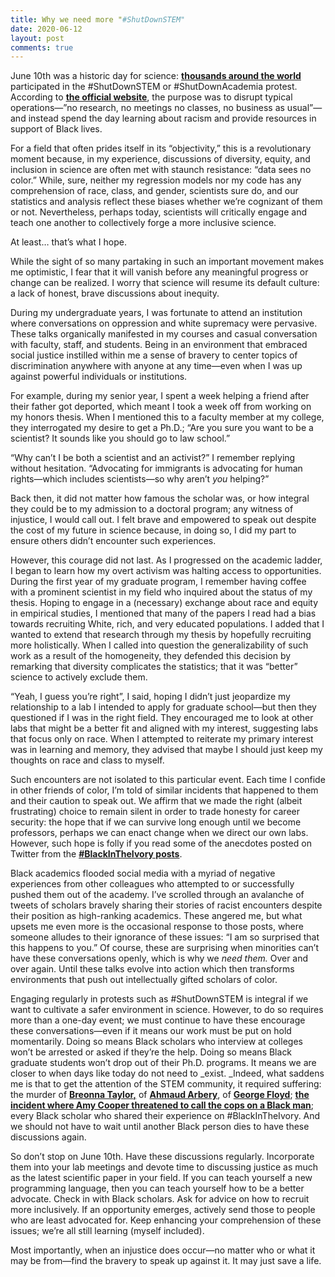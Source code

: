 ```yaml
---
title: Why we need more "#ShutDownSTEM"
date: 2020-06-12
layout: post
comments: true
---
```


June 10th was a historic day for science: **[thousands around the world](https://www.nytimes.com/2020/06/10/science/science-diversity-racism-protests.html)** participated in the  #ShutDownSTEM or #ShutDownAcademia protest. According to **[the official website](https://www.shutdownstem.com/)**, the purpose was to disrupt typical operations—”no research, no meetings no classes, no business as usual”—and instead spend the day learning about racism and provide resources in support of Black lives. 

For a field that often prides itself in its “objectivity,” this is a revolutionary moment because, in my experience, discussions of diversity, equity, and inclusion in science are often met with staunch resistance: “data sees no color.” While, sure, neither my regression models nor my code has any comprehension of race, class, and gender, scientists sure do, and our statistics and analysis reflect these biases whether we’re cognizant of them or not. Nevertheless, perhaps today, scientists will critically engage and teach one another to collectively forge a more inclusive science.

At least… that’s what I hope. 

While the sight of so many partaking in such an important movement makes me optimistic, I fear that it will vanish before any meaningful progress or change can be realized. I worry that science will resume its default culture: a lack of honest, brave discussions about inequity. 

During my undergraduate years, I was fortunate to attend an institution where conversations on oppression and white supremacy were pervasive. These talks organically manifested in my courses and casual conversation with faculty, staff, and students. Being in an environment that embraced social justice instilled within me a sense of bravery to center topics of discrimination anywhere with anyone at any time—even when I was up against powerful individuals or institutions.

For example, during my senior year, I spent a week helping a friend after their father got deported, which meant I took a week off from working on my honors thesis. When I mentioned this to a faculty member at my college, they interrogated my desire to get a Ph.D.; “Are you sure you want to be a scientist? It sounds like you should go to law school.” 

“Why can’t I be both a scientist and an activist?” I remember replying without hesitation. “Advocating for immigrants is advocating for human rights—which includes scientists—so why aren’t _you_ helping?” 

Back then, it did not matter how famous the scholar was, or how integral they could be to my admission to a doctoral program; any witness of injustice, I would call out. I felt brave and empowered to speak out despite the cost of my future in science because, in doing so, I did my part to ensure others didn’t encounter such experiences.   

However, this courage did not last. As I progressed on the academic ladder, I began to learn how my overt activism was halting access to opportunities. During the first year of my graduate program, I remember having coffee with a prominent scientist in my field who inquired about the status of my thesis. Hoping to engage in a (necessary) exchange about race and equity in empirical studies, I mentioned that many of the papers I read had a bias towards recruiting White, rich, and very educated populations. I added that I wanted to extend that research through my thesis by hopefully recruiting more holistically. When I called into question the generalizability of such work as a result of the homogeneity, they defended this decision by remarking that diversity complicates the statistics; that it was “better” science to actively exclude them. 

“Yeah, I guess you’re right”, I said, hoping I didn’t just jeopardize my relationship to a lab I intended to apply for graduate school—but then they questioned if I was in the right field. They encouraged me to look at other labs that might be a better fit and aligned with my interest, suggesting labs that focus only on race. When I attempted to reiterate my primary interest was in learning and memory, they advised that maybe I should just keep my thoughts on race and class to myself. 

Such encounters are not isolated to this particular event. Each time I confide in other friends of color, I’m told of similar incidents that happened to them and their caution to speak out. We affirm that we made the right (albeit frustrating) choice to remain silent in order to trade honesty for career security: the hope that if we can survive long enough until we become professors, perhaps we can enact change when we direct our own labs. However, such hope is folly if you read some of the anecdotes posted on Twitter from the **[#BlackInTheIvory posts](https://www.chronicle.com/article/I-Was-Fed-Up-How/248955)**. 

Black academics flooded social media with a myriad of negative experiences from other colleagues who attempted to or successfully pushed them out of the academy. I’ve scrolled through an avalanche of tweets of scholars bravely sharing their stories of racist encounters despite their position as high-ranking academics. These angered me, but what upsets me even more is the occasional response to those posts, where someone alludes to their ignorance of these issues: “I am so surprised that this happens to you.”  Of course, these are surprising when minorities can’t have these conversations openly, which is why we _need them._ Over and over again. Until these talks evolve into action which then transforms environments that push out intellectually gifted scholars of color. 

Engaging regularly in protests such as #ShutDownSTEM is integral if we want to cultivate a safer environment in science. However, to do so requires more than a one-day event; we must continue to have these encourage these conversations—even if it means our work must be put on hold momentarily. Doing so means Black scholars who interview at colleges won’t be arrested or asked if they’re the help. Doing so means Black graduate students won’t drop out of their Ph.D. programs. It means we are closer to when days like today do not need to _exist. _Indeed, what saddens me is that to get the attention of the STEM community, it required suffering: the murder of **[Breonna Taylor,](https://www.nytimes.com/article/breonna-taylor-police.html)** of **[Ahmaud Arbery](https://www.nytimes.com/article/ahmaud-arbery-shooting-georgia.html)**, of **[George Floyd](https://www.nytimes.com/2020/05/31/us/george-floyd-investigation.html)**; **[the incident where Amy Cooper threatened to call the cops on a Black man](https://www.nytimes.com/2020/05/26/nyregion/amy-cooper-dog-central-park.html)**; every Black scholar who shared their experience on #BlackInTheIvory. And we should not have to wait until another Black person dies to have these discussions again. 

So don’t stop on June 10th. Have these discussions regularly. Incorporate them into your lab meetings and devote time to discussing justice as much as the latest scientific paper in your field. If you can teach yourself a new programming language, then you can teach yourself how to be a better advocate. Check in with Black scholars. Ask for advice on how to recruit more inclusively. If an opportunity emerges, actively send those to people who are least advocated for. Keep enhancing your comprehension of these issues; we’re all still learning (myself included).

Most importantly, when an injustice does occur—no matter who or what it may be from—find the bravery to speak up against it. It may just save a life. 
